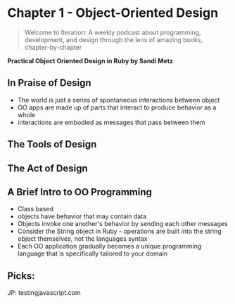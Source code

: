 # Chapter 1 - Object-Oriented Design

> Welcome to Iteration: A weekly podcast about programming, development, and design through the lens of amazing books, chapter-by-chapter


__Practical Object Oriented Design in Ruby by Sandi Metz__

## In Praise of Design

* The world is just a series of spontaneous interactions between object
* OO apps are made up of parts that interact to produce behavior as a whole
* interactions are embodied as messages that pass between them

## The Tools of Design
## The Act of Design
## A Brief Intro to OO Programming

* Class based
* objects have behavior that may contain data
* Objects invoke one another's behavior by sending each other messages
* Consider the String object in Ruby - operations are built into the string object themselves, not the languages syntax
* Each OO application gradually becomes a unique programming language that is specifically tailored to your domain


## Picks:

JP: testingjavascript.com
